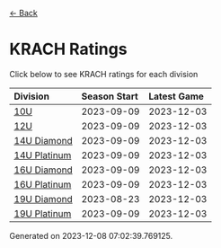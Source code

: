 [<- Back](../readme.md)
# KRACH Ratings
Click below to see KRACH ratings for each division

| Division | Season Start | Latest Game |
| :-- | :-- | :-- |
| [10U](10U-ratings.md) | 2023-09-09 | 2023-12-03 |
| [12U](12U-ratings.md) | 2023-09-09 | 2023-12-03 |
| [14U Diamond](14U-Diamond-ratings.md) | 2023-09-09 | 2023-12-03 |
| [14U Platinum](14U-Platinum-ratings.md) | 2023-09-09 | 2023-12-03 |
| [16U Diamond](16U-Diamond-ratings.md) | 2023-09-09 | 2023-12-03 |
| [16U Platinum](16U-Platinum-ratings.md) | 2023-09-09 | 2023-12-03 |
| [19U Diamond](19U-Diamond-ratings.md) | 2023-08-23 | 2023-12-03 |
| [19U Platinum](19U-Platinum-ratings.md) | 2023-09-09 | 2023-12-03 |

Generated on 2023-12-08 07:02:39.769125.
